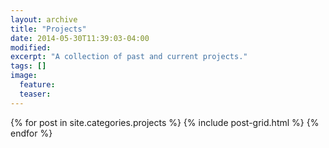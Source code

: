 ```yaml
---
layout: archive
title: "Projects"
date: 2014-05-30T11:39:03-04:00
modified:
excerpt: "A collection of past and current projects."
tags: []
image:
  feature:
  teaser:
---
```


<div class="tiles">
{% for post in site.categories.projects %}
  {% include post-grid.html %}
{% endfor %}
</div><!-- /.tiles -->
